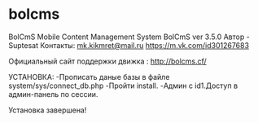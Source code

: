 # bolcms
BolCmS Mobile Content Management System
BolCmS ver 3.5.0
Автор -Suptesat
Контакты:
mk.kikmret@mail.ru
https://m.vk.com/id301267683

Официальный сайт поддержки движка  :
http://bolcms.cf/


УСТАНОВКА:
-Прописать даные базы в файле system/sys/connect_db.php 
-Пройти install.
-Админ с id1.Доступ в админ-панель по сессии.

Установка завершена!
